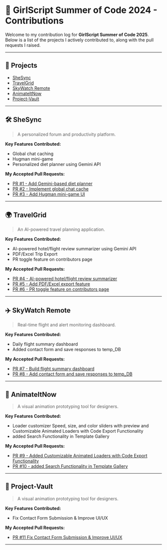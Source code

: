 # 🌸 GirlScript Summer of Code 2024 - Contributions

Welcome to my contribution log for **GirlScript Summer of Code 2025**. Below is a list of the projects I actively contributed to, along with the pull requests I raised.

---

## 📌 Projects

- [SheSync](#shesync)
- [TravelGrid](#travelgrid)
- [SkyWatch Remote](#skywatch-remote)
- [AnimateItNow](#animateitnow)
- [Project-Vault](#animateitnow)

---

## 🛠️ SheSync

> A personalized forum and productivity platform.

**Key Features Contributed:**
- Global chat caching
- Hugman mini-game
- Personalized diet planner using Gemini API

**My Accepted Pull  Requests:**
- [PR #1 - Add Gemini-based diet planner](https://github.com/owner/repo/pull/1)
- [PR #2 - Implement global chat cache](https://github.com/owner/repo/pull/2)
- [PR #3 - Add Hugman mini-game UI](https://github.com/owner/repo/pull/3)

---

## 🌍 TravelGrid

> An AI-powered travel planning application.

**Key Features Contributed:**
- AI-powered hotel/flight review summarizer using Gemini API
- PDF/Excel Trip Export
- PR toggle feature on contributors page 

**My Accepted Pull  Requests:**
- [PR #4 - AI-powered hotel/flight review summarizer](https://github.com/Adarsh-Chaubey03/TravelGrid/pull/498)
- [PR #5 - Add PDF/Excel export feature](https://github.com/Adarsh-Chaubey03/TravelGrid/pull/428)
- [PR #6 - PR toggle feature on contributors page ](https://github.com/Adarsh-Chaubey03/TravelGrid/pull/431)

---

## ✈️ SkyWatch Remote

> Real-time flight and alert monitoring dashboard.

**Key Features Contributed:**
- Daily flight summary dashboard
- Added contact form and save responses to temp_DB

**My Accepted Pull  Requests:**
- [PR #7 - Build flight summary dashboard](https://github.com/owner/repo/pull/7)
- [PR #8 - Add contact form and save responses to temp_DB](https://github.com/Dnyaneshpise/skywatch_alerts/pull/33)

---

## 🎨 AnimateItNow

> A visual animation prototyping tool for designers.

**Key Features Contributed:**
- Loader customizer Speed, size, and color sliders with preview and Customizable Animated Loaders with Code Export Functionality
- added Search Functionality in Template Gallery

**My Accepted Pull  Requests:**
- [PR #9 - Added Customizable Animated Loaders with Code Export Functionality](https://github.com/itsAnimation/AnimateItNow/pull/368)
- [PR #10 - added Search Functionality in Template Gallery](https://github.com/itsAnimation/AnimateItNow/pull/376)

---
## 🎨 Project-Vault

> A visual animation prototyping tool for designers.

**Key Features Contributed:**
- Fix Contact Form Submission & Improve UI/UX


**My Accepted Pull  Requests:**
- [PR #11 Fix Contact Form Submission & Improve UI/UX](https://github.com/pavitraag/Project-Vault/pull/175)

---


